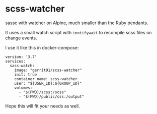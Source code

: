 # scss-watcher

sassc with watcher on Alpine, much smaller than the Ruby pendants.

It uses a small watch script with `inotifywait` to recompile scss files on change events.

I use it like this in docker-compose:

```
version: '3.7'
services:
  sass-watch:
    image: "gerrit91/scss-watcher"
    init: true
    container_name: scss-watcher
    user: "${USER_ID}:${GROUP_ID}"
    volumes:
      - "$(PWD)/scss:/scss"
      - "$(PWD)/public/css:/output"
```

Hope this will fit your needs as well.
